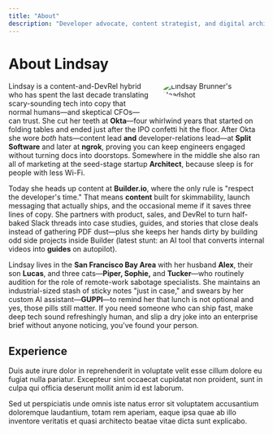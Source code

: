 ```yaml
---
title: "About"
description: "Developer advocate, content strategist, and digital architect who transforms complex technology into experiences that developers love."
---
```


# About Lindsay

<img src="/images/avatar-color-trans.png" alt="Lindsay Brunner's Headshot" class="headshot-placeholder" style="border-radius: 50%; max-width: 200px; height: auto; float: right; margin: 0 0 1.5rem 1.5rem;"/>

Lindsay is a content-and-DevRel hybrid who has spent the last decade translating scary-sounding tech into copy that normal humans—and skeptical CFOs—can trust. She cut her teeth at **Okta**—four whirlwind years that started on folding tables and ended just after the IPO confetti hit the floor. After Okta she wore *both* hats—content lead **and** developer-relations lead—at **Split Software** and later at **ngrok**, proving you can keep engineers engaged without turning docs into doorstops. Somewhere in the middle she also ran all of marketing at the seed-stage startup **Architect**, because sleep is for people with less Wi-Fi.

Today she heads up content at **Builder.io**, where the only rule is "respect the developer's time." That means **content** built for skimmability, launch messaging that actually ships, and the occasional meme if it saves three lines of copy. She partners with product, sales, and DevRel to turn half-baked Slack threads into case studies, guides, and stories that close deals instead of gathering PDF dust—plus she keeps her hands dirty by building odd side projects inside Builder (latest stunt: an AI tool that converts internal videos into **guides** on autopilot).

Lindsay lives in the **San Francisco Bay Area** with her husband **Alex**, their son **Lucas**, and three cats—**Piper, Sophie,** and **Tucker**—who routinely audition for the role of remote-work sabotage specialists. She maintains an industrial-sized stash of sticky notes "just in case," and swears by her custom AI assistant—**GUPPI**—to remind her that lunch is not optional and yes, those pills still matter. If you need someone who can ship fast, make deep tech sound refreshingly human, and slip a dry joke into an enterprise brief without anyone noticing, you've found your person.

## Experience

Duis aute irure dolor in reprehenderit in voluptate velit esse cillum dolore eu fugiat nulla pariatur. Excepteur sint occaecat cupidatat non proident, sunt in culpa qui officia deserunt mollit anim id est laborum.

Sed ut perspiciatis unde omnis iste natus error sit voluptatem accusantium doloremque laudantium, totam rem aperiam, eaque ipsa quae ab illo inventore veritatis et quasi architecto beatae vitae dicta sunt explicabo.
